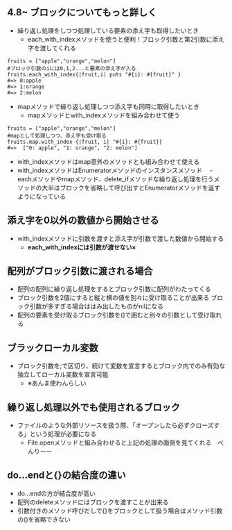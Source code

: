 ## 4.8~ ブロックについてもっと詳しく
- 繰り返し処理をしつつ処理している要素の添え字も取得したいとき
  - each_with_indexメソッドを使うと便利！ブロック引数と第2引数に添え字を渡してくれる
```
fruits = ["apple","orange","melon"]
#ブロック引数のiには0,1,2...と要素の添え字が入る
fruits.each_with_index{|fruit,i| puts "#{i}: #{fruit}" }
#=> 0:apple
#=> 1:orange
#=> 2:melon
```
- mapメソッドで繰り返し処理しつつ添え字も同時に取得したいとき
  - mapメソッドとwith_indexメソッドを組み合わせて使う
```
fruits = ["apple","orange","melon"]
#mapとして処理しつつ、添え字も受け取る
fruits.map.with_index {|fruit, i| "#{i}: #{fruit}}
#=>  ["0: apple", "1: orange", "2: melon"]
```
- with_indexメソッドはmap意外のメソッドとも組み合わせて使える
- with_indexメソッドはEnumeratorメソッドのインスタンスメソッド
　- eachメソッドやmapメソッド、delete_ifメソッドな繰り返し処理を行うメソッドの大半はブロックを省略して呼び出すとEnumeratorメソッドを返すようになっている

## 添え字を0以外の数値から開始させる
- with_indexメソッドに引数を渡すと添え字が引数で渡した数値から開始する
    - __each_with_indexには引数が渡せない×__
## 配列がブロック引数に渡される場合
- 配列の配列に繰り返し処理をするとブロック引数に配列がわたってくる
- ブロック引数を2個にすると縦と横の値を別々に受け取ることが出来る
 ブロック引数が多すぎる場合ははみ出したものがnilになる
 - 配列の要素を受け取るブロック引数を()で囲むと別々の引数として受け取れる
## ブラックローカル変数
- ブロック引数を;で区切り、続けて変数を宣言するとブロック内でのみ有効な独立してローカル変数を宣言可能
  - ※あんま使わんらしい
## 繰り返し処理以外でも使用されるブロック
- ファイルのような外部リソースを扱う際、「オープンしたら必ずクローズする」という処理が必要になる
  - File.openメソッドと組み合わせると上記の処理の面倒を見てくれる　べんりーー
## do...endと{}の結合度の違い
- do...endの方が結合度が高い
- 配列のdeleteメソッドにはブロックを渡すことが出来る
- 引数付きのメソッド呼びだしで{}をブロックとして扱う場合はメソッド引数の()を省略できない